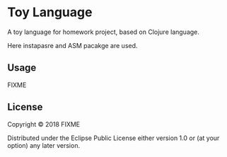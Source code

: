 # Toy Language

A toy language for homework project, based on Clojure language.

Here instapasre and ASM pacakge are used.

## Usage

FIXME

## License

Copyright © 2018 FIXME

Distributed under the Eclipse Public License either version 1.0 or (at
your option) any later version.
